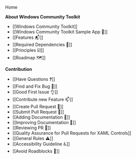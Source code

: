 Home

**About Windows Community Toolkit**

* [[Windows Community Toolkit]]
* [[Windows Community Toolkit Sample App 📱]]
* [[Features 📬]]
* [[Required Dependencies 📌]]
* [[Principles ☑️]]
* [[Roadmap 🗺]]


**Contribution**

* [[Have Questions ❓]]
* [[Find and Fix Bug 🐛]]
* [[Good First Issue 👌]]
* [[Contribute new Feature 📫]]
* [[Create Pull Request 🚀]]
* [[Submit Pull Request 🚀]]
* [[Adding Documentation 📃]]
* [[Improving Documentation 📃]]
* [[Reviewing PR 📖]]
* [[Quality Assurance for Pull Requests for XAML Controls]]
* [[General Rules ⚠️]]
* [[Accessibility Guideline ♿]]
* [[Avoid Roadblocks 🚧]]